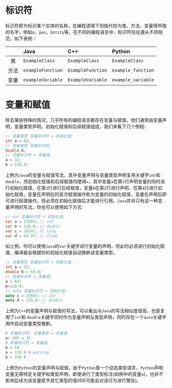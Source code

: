 # 标识符

标识符即为标识某个实体的名称，在编程语境下则指代你为类，方法，变量等所取的名字，例如`a`，`pos`，`Entity`等，在不同的编程语言中，标识符往往遵从不同规范，如下表例：

|   | Java | C++ | Python |
| :---: | :--- | :--- | :--- |
| 类 | `ExampleClass` | `ExampleClass` | `ExampleClass` |
| 方法 | `exampleFunction` | `ExampleFunction` | `example_function` |
| 变量 | `exampleVariable` | `ExampleVariable` | `example_variable` |

# 变量和赋值

除去某些特殊的情况，几乎所有的编程语言都存在变量与赋值，他们通常由变量声明，变量类型声明，初始化赋值和后续赋值组成，我们来看下几个例程:
```java
// 变量类型 变量标识符 = 初始化值;
int a = 64;
// 变量类型 变量标识符;
double b;
// 变量标识符 = 变量值;
a = 32;
b = 128.0;
```
上例为`Java`的变量与赋值写法，其中变量声明与变量类型声明复用关键字`int`和`double`，而初始化赋值和后续赋值均使用`=`，其中变量`a`在第`1`行声明变量的同时进行初始化赋值，在第`3`行进行后续赋值，变量`b`在第`2`行进行声明，在第`4`行进行初始化赋值，变量在声明后的首次赋值操作称为变量的初始化赋值，变量在声明后即可进行赋值操作，但必须在初始化赋值后才能进行引用。`Java`并非只有这一种变量声明的写法，你也可以使用如下方式:
```java
// var 变量标识符 = 初始化值;
var a = 25565; // int
var b = 128.0; // double
var c = 1024l; // long
var d = 64.0f; // float
```
如上例，你可以使用`Java`的`var`关键字进行变量的声明，但此时必须进行初始化赋值，编译器会根据你的初始化赋值自动推断该变量类型。
```cpp
// 变量类型 变量标识符 = 初始化值;
int a = 32;
double b = 64.0;
// 变量标识符 = 变量值;
a = 64;
b=128.0;
// auto 变量标识符 = 初始化值;
auto c = 25565; // int
auto d = 128.0; // double
```
上例为`C++`的变量声明与赋值的写法，可以看出与`Java`的写法相似度很高，也是复用了`int`和 `double`关键字同时作为变量声明与类型声明，同时存在一个`auto`关键字用作自动变量类型推断。
```python
# 变量标识符: 变量类型 = 变量值
a: int = 32
# 变量标识符 = 变量值
b = 64
a = 128.0 # warning
b = 256.0
```
上例为`Python`的变量声明与赋值，由于`Python`是一个动态类型语言，`Python`声明变量无需特定关键字和类型声明，即使进行了类型标注(如例中的变量`a`)，也并不影响后续为该变量赋予其它类型的值(IDE可能会对该行为进行警告)。